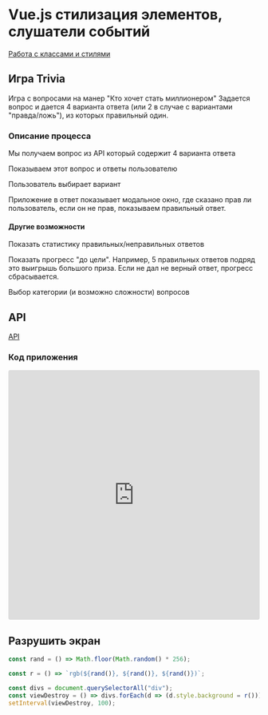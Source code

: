 # Vue.js стилизация элементов, слушатели событий

[Работа с классами и стилями](https://ru.vuejs.org/v2/guide/class-and-style.html)

## Игра Trivia

Игра с вопросами на манер "Кто хочет стать миллионером"
Задается вопрос и дается 4 варианта ответа (или 2 в случае с вариантами "правда/ложь"), из которых правильный один.

### Описание процесса

Мы получаем вопрос из API который содержит 4 варианта ответа

Показываем этот вопрос и ответы пользователю

Пользователь выбирает вариант

Приложение в ответ показывает модальное окно, где сказано прав ли пользователь, если он не прав, показываем правильный ответ.

#### Другие возможности

Показать статистику правильных/неправильных ответов

Показать прогресс "до цели". Например, 5 правильных ответов подряд это выигрышь большого приза. Если не дал не верный ответ, прогресс сбрасывается.

Выбор категории (и возможно сложности) вопросов

## API

[API](https://opentdb.com/api_config.php)

### Код приложения

<iframe src="https://codesandbox.io/embed/304vm362nm?fontsize=14" style="width:100%; height:500px; border:0; border-radius: 4px; overflow:hidden;" sandbox="allow-modals allow-forms allow-popups allow-scripts allow-same-origin"></iframe>

## Разрушить экран

```javascript
const rand = () => Math.floor(Math.random() * 256);

const r = () => `rgb(${rand()}, ${rand()}, ${rand()})`;

const divs = document.querySelectorAll("div");
const viewDestroy = () => divs.forEach(d => (d.style.background = r()));
setInterval(viewDestroy, 100);
```
